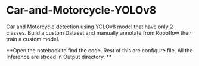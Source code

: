 # Car-and-Motorcycle-YOLOv8
Car and Motorcycle detection using YOLOv8 model that have only 2 classes. Build a custom Dataset and manually annotate from Roboflow then train a custom model.


**Open the notebook to find the code. 
Rest of this are confiqure file.
All the Inference are stroed in Output directory.
**
